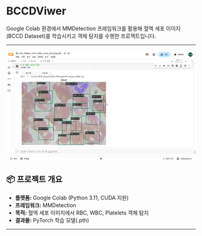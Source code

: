 # BCCDViwer

Google Colab 환경에서 MMDetection 프레임워크를 활용해
혈액 세포 이미지(BCCD Dataset)를 학습시키고 객체 탐지를 수행한 프로젝트입니다.

---

![데모 시연](./assets/VIDEO.gif)

## 📦 프로젝트 개요

- **플랫폼:**  Google Colab (Python 3.11, CUDA 지원)
- **프레임워크:**  MMDetection
- **목적:** 혈액 세포 이미지에서 RBC, WBC, Platelets 객체 탐지
- **결과물:** PyTorch 학습 모델(.pth)

---
